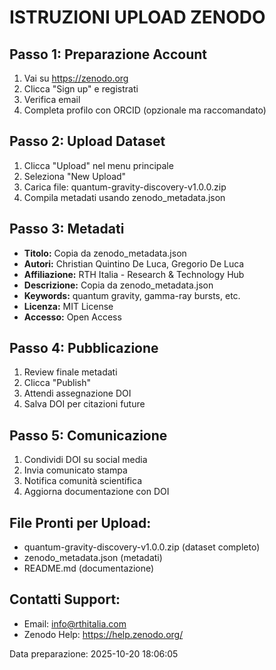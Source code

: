 # ISTRUZIONI UPLOAD ZENODO

## Passo 1: Preparazione Account
1. Vai su https://zenodo.org
2. Clicca "Sign up" e registrati
3. Verifica email
4. Completa profilo con ORCID (opzionale ma raccomandato)

## Passo 2: Upload Dataset
1. Clicca "Upload" nel menu principale
2. Seleziona "New Upload"
3. Carica file: quantum-gravity-discovery-v1.0.0.zip
4. Compila metadati usando zenodo_metadata.json

## Passo 3: Metadati
- **Titolo:** Copia da zenodo_metadata.json
- **Autori:** Christian Quintino De Luca, Gregorio De Luca
- **Affiliazione:** RTH Italia - Research & Technology Hub
- **Descrizione:** Copia da zenodo_metadata.json
- **Keywords:** quantum gravity, gamma-ray bursts, etc.
- **Licenza:** MIT License
- **Accesso:** Open Access

## Passo 4: Pubblicazione
1. Review finale metadati
2. Clicca "Publish"
3. Attendi assegnazione DOI
4. Salva DOI per citazioni future

## Passo 5: Comunicazione
1. Condividi DOI su social media
2. Invia comunicato stampa
3. Notifica comunità scientifica
4. Aggiorna documentazione con DOI

## File Pronti per Upload:
- quantum-gravity-discovery-v1.0.0.zip (dataset completo)
- zenodo_metadata.json (metadati)
- README.md (documentazione)

## Contatti Support:
- Email: info@rthitalia.com
- Zenodo Help: https://help.zenodo.org/

Data preparazione: 2025-10-20 18:06:05
